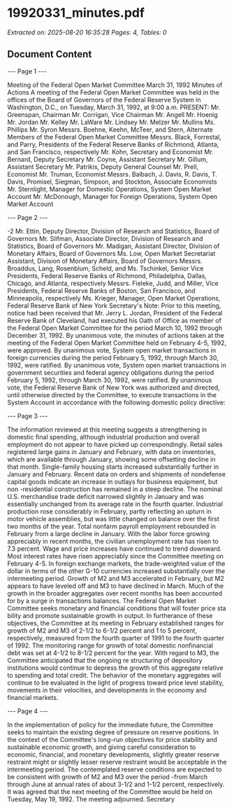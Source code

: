 # 19920331_minutes.pdf

*Extracted on: 2025-08-20 16:35:28*
*Pages: 4, Tables: 0*

## Document Content

--- Page 1 ---

Meeting of the Federal Open Market Committee
March 31, 1992
Minutes of Actions
A meeting of the Federal Open Market Committee was held in
the offices of the Board of Governors of the Federal Reserve System in
Washington, D.C., on Tuesday, March 31, 1992, at 9:00 a.m.
PRESENT: Mr. Greenspan, Chairman
Mr. Corrigan, Vice Chairman
Mr. Angell
Mr. Hoenig
Mr. Jordan
Mr. Kelley
Mr. LaWare
Mr. Lindsey
Mr. Melzer
Mr. Mullins
Ms. Phillips
Mr. Syron
Messrs. Boehne, Keehn, McTeer, and Stern, Alternate
Members of the Federal Open Market Committee
Messrs. Black, Forrestal, and Parry, Presidents of
the Federal Reserve Banks of Richmond,
Atlanta, and San Francisco, respectively
Mr. Kohn, Secretary and Economist
Mr. Bernard, Deputy Secretary
Mr. Coyne, Assistant Secretary
Mr. Gillum, Assistant Secretary
Mr. Patrikis, Deputy General Counsel
Mr. Prell, Economist
Mr. Truman, Economist
Messrs. Balbach, J. Davis, R. Davis, T. Davis,
Promisel, Siegman, Simpson, and Stockton,
Associate Economists
Mr. Sternlight, Manager for Domestic Operations,
System Open Market Account
Mr. McDonough, Manager for Foreign Operations,
System Open Market Account

--- Page 2 ---

-2
Mr. Ettin, Deputy Director, Division of Research
and Statistics, Board of Governors
Mr. Slifman, Associate Director, Division of
Research and Statistics, Board of Governors
Mr. Madigan, Assistant Director, Division of
Monetary Affairs, Board of Governors
Ms. Low, Open Market Secretariat Assistant,
Division of Monetary Affairs, Board of
Governors
Messrs. Broaddus, Lang, Rosenblum, Scheld, and
Ms. Tschinkel, Senior Vice Presidents,
Federal Reserve Banks of Richmond, Philadelphia,
Dallas, Chicago, and Atlanta, respectively
Messrs. Fieleke, Judd, and Miller, Vice Presidents,
Federal Reserve Banks of Boston, San Francisco,
and Minneapolis, respectively
Ms. Krieger, Manager, Open Market Operations,
Federal Reserve Bank of New York
Secretary's Note: Prior to this meeting, notice
had been received that Mr. Jerry L. Jordan,
President of the Federal Reserve Bank of Cleveland,
had executed his Oath of Office as member of the
Federal Open Market Committee for the period
March 10, 1992 through December 31, 1992.
By unanimous vote, the minutes of actions taken at the
meeting of the Federal Open Market Committee held on February 4-5,
1992, were approved.
By unanimous vote, System open market transactions in foreign
currencies during the period February 5, 1992, through March 30, 1992,
were ratified.
By unanimous vote, System open market transactions in
government securities and federal agency obligations during the period
February 5, 1992, through March 30, 1992, were ratified.
By unanimous vote, the Federal Reserve Bank of New York was
authorized and directed, until otherwise directed by the Committee, to
execute transactions in the System Account in accordance with the
following domestic policy directive:

--- Page 3 ---

The information reviewed at this meeting suggests
a strengthening in domestic final spending, although
industrial production and overall employment do not
appear to have picked up correspondingly. Retail sales
registered large gains in January and February, with
data on inventories, which are available through
January, showing some offsetting decline in that month.
Single-family housing starts increased substantially
further in January and February. Recent data on orders
and shipments of nondefense capital goods indicate an
increase in outlays for business equipment, but non
-residential construction has remained in a steep
decline. The nominal U.S. merchandise trade deficit
narrowed slightly in January and was essentially
unchanged from its average rate in the fourth quarter.
Industrial production rose considerably in February,
partly reflecting an upturn in motor vehicle
assemblies, but was little changed on balance over the
first two months of the year. Total nonfarm payroll
employment rebounded in February from a large decline
in January. With the labor force growing appreciably
in recent months, the civilian unemployment rate has
risen to 7.3 percent. Wage and price increases have
continued to trend downward.
Most interest rates have risen appreciably since
the Committee meeting on February 4-5. In foreign
exchange markets, the trade-weighted value of the
dollar in terms of the other G-10 currencies increased
substantially over the intermeeting period.
Growth of M2 and M3 accelerated in February, but
M2 appears to have leveled off and M3 to have declined
in March. Much of the growth in the broader aggregates
over recent months has been accounted for by a surge in
transactions balances.
The Federal Open Market Committee seeks monetary
and financial conditions that will foster price sta
bility and promote sustainable growth in output. In
furtherance of these objectives, the Committee at its
meeting in February established ranges for growth of M2
and M3 of 2-1/2 to 6-1/2 percent and 1 to 5 percent,
respectively, measured from the fourth quarter of 1991
to the fourth quarter of 1992. The monitoring range
for growth of total domestic nonfinancial debt was set
at 4-1/2 to 8-1/2 percent for the year. With regard to
M3, the Committee anticipated that the ongoing re
structuring of depository institutions would continue
to depress the growth of this aggregate relative to
spending and total credit. The behavior of the
monetary aggregates will continue to be evaluated in
the light of progress toward price level stability,
movements in their velocities, and developments in the
economy and financial markets.

--- Page 4 ---

In the implementation of policy for the immediate
future, the Committee seeks to maintain the existing
degree of pressure on reserve positions. In the
context of the Committee's long-run objectives for
price stability and sustainable economic growth, and
giving careful consideration to economic, financial,
and monetary developments, slightly greater reserve
restraint might or slightly lesser reserve restraint
would be acceptable in the intermeeting period. The
contemplated reserve conditions are expected to be
consistent with growth of M2 and M3 over the period
-from March through June at annual rates of about 3-1/2
and 1-1/2 percent, respectively.
It was agreed that the next meeting of the Committee would
be held on Tuesday, May 19, 1992.
The meeting adjourned.
Secretary